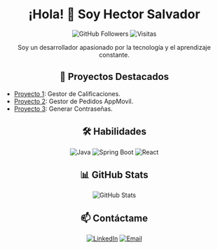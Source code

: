 <h1 align="center">¡Hola! 👋 Soy Hector Salvador</h1>

<p align="center">
  <img src="https://img.shields.io/github/followers/hector123?label=Follow%20Me&style=social" alt="GitHub Followers">
  <img src="https://visitor-badge.glitch.me/badge?page_id=hector123.visitor-badge" alt="Visitas">
</p>

<p align="center">Soy un desarrollador apasionado por la tecnología y el aprendizaje constante.</p>

<h2 align="center">🚀 Proyectos Destacados</h2>
<ul>
  <li><a href="https://github.com/hectorBack/Gestor_Calificaciones_Java">Proyecto 1</a>: Gestor de Calificaciones.</li>
  <li><a href="https://github.com/hectorBack/AppMovil_GestorPedidos">Proyecto 2</a>: Gestor de Pedidos AppMovil.</li>
  <li><a href="https://github.com/hectorBack/PasswordGenerated">Proyecto 3</a>: Generar Contraseñas.</li>
</ul>

<h2 align="center">🛠️ Habilidades</h2>
<p align="center">
  <img src="https://img.shields.io/badge/Java-ED8B00?style=for-the-badge&logo=java&logoColor=white" alt="Java">
  <img src="https://img.shields.io/badge/Spring_Boot-F2F4F9?style=for-the-badge&logo=spring-boot" alt="Spring Boot">
  <img src="https://img.shields.io/badge/React-61DAFB?style=for-the-badge&logo=react&logoColor=black" alt="React">
</p>

<h2 align="center">📊 GitHub Stats</h2>
<p align="center">
  <img src="https://github-readme-stats.vercel.app/api?username=hector123&show_icons=true&theme=radical" alt="GitHub Stats">
</p>

<h2 align="center">📫 Contáctame</h2>
<p align="center">
  <a href="https://www.linkedin.com/in/hector-salvador-servín-pérez-97182431b"><img src="https://img.shields.io/badge/LinkedIn-blue?style=for-the-badge&logo=linkedin" alt="LinkedIn"></a>
  <a href="mailto:tuemail@gmail.com"><img src="https://img.shields.io/badge/Email-red?style=for-the-badge&logo=gmail&logoColor=white" alt="Email"></a>
</p>
